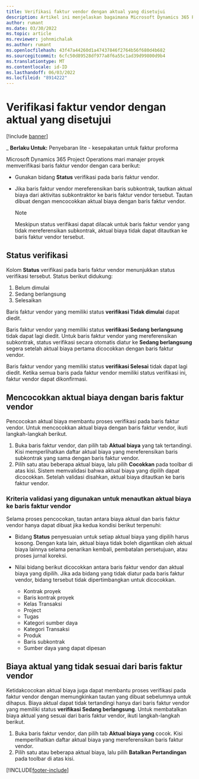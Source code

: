 ```yaml
---
title: Verifikasi faktur vendor dengan aktual yang disetujui
description: Artikel ini menjelaskan bagaimana Microsoft Dynamics 365 Project Operations mari manajer proyek memverifikasi faktur vendor dengan aktual yang disetujui sebagai kontraktor melakukan pekerjaan dan waktu yang tercatat, serta biaya dan materi yang digunakan oleh anggota tim proyek.
author: rumant
ms.date: 03/30/2022
ms.topic: article
ms.reviewer: johnmichalak
ms.author: rumant
ms.openlocfilehash: 43f47a44260d1a47437846f2764b56f680d4b682
ms.sourcegitcommit: 6cfc50d89528df977a8f6a55c1ad39d99800d9b4
ms.translationtype: MT
ms.contentlocale: id-ID
ms.lasthandoff: 06/03/2022
ms.locfileid: "8914222"
---
```

# <a name="verification-of-vendor-invoices-with-approved-actuals"></a>Verifikasi faktur vendor dengan aktual yang disetujui

[!include [banner](../../includes/dataverse-preview.md)]

_ **Berlaku Untuk:** Penyebaran lite - kesepakatan untuk faktur proforma

Microsoft Dynamics 365 Project Operations mari manajer proyek memverifikasi baris faktur vendor dengan cara berikut:

- Gunakan bidang **Status** verifikasi pada baris faktur vendor.
- Jika baris faktur vendor mereferensikan baris subkontrak, tautkan aktual biaya dari aktivitas subkontraktor ke baris faktur vendor tersebut. Tautan dibuat dengan mencocokkan aktual biaya dengan baris faktur vendor.

    > [!NOTE]
    > Meskipun status verifikasi dapat dilacak untuk baris faktur vendor yang tidak mereferensikan subkontrak, aktual biaya tidak dapat ditautkan ke baris faktur vendor tersebut.

## <a name="verification-status"></a>Status verifikasi

Kolom **Status** verifikasi pada baris faktur vendor menunjukkan status verifikasi tersebut. Status berikut didukung:

1. Belum dimulai
2. Sedang berlangsung
3. Selesaikan

Baris faktur vendor yang memiliki status **verifikasi Tidak dimulai** dapat diedit.

Baris faktur vendor yang memiliki status **verifikasi Sedang berlangsung** tidak dapat lagi diedit. Untuk baris faktur vendor yang mereferensikan subkontrak, status verifikasi secara otomatis diatur ke **Sedang berlangsung** segera setelah aktual biaya pertama dicocokkan dengan baris faktur vendor.

Baris faktur vendor yang memiliki status **verifikasi Selesai** tidak dapat lagi diedit. Ketika semua baris pada faktur vendor memiliki status verifikasi ini, faktur vendor dapat dikonfirmasi.

## <a name="match-cost-actuals-to-vendor-invoice-lines"></a>Mencocokkan aktual biaya dengan baris faktur vendor

Pencocokan aktual biaya membantu proses verifikasi pada baris faktur vendor. Untuk mencocokkan aktual biaya dengan baris faktur vendor, ikuti langkah-langkah berikut.

1. Buka baris faktur vendor, dan pilih tab **Aktual biaya** yang tak tertandingi. Kisi memperlihatkan daftar aktual biaya yang mereferensikan baris subkontrak yang sama dengan baris faktur vendor.
2. Pilih satu atau beberapa aktual biaya, lalu pilih **Cocokkan** pada toolbar di atas kisi. Sistem memvalidasi bahwa aktual biaya yang dipilih dapat dicocokkan. Setelah validasi disahkan, aktual biaya ditautkan ke baris faktur vendor.

### <a name="validation-criteria-that-are-used-to-link-cost-actuals-to-vendor-invoice-lines"></a>Kriteria validasi yang digunakan untuk menautkan aktual biaya ke baris faktur vendor

Selama proses pencocokan, tautan antara biaya aktual dan baris faktur vendor hanya dapat dibuat jika kedua kondisi berikut terpenuhi:

- Bidang **Status** penyesuaian untuk setiap aktual biaya yang dipilih harus kosong. Dengan kata lain, aktual biaya tidak boleh digantikan oleh aktual biaya lainnya selama penarikan kembali, pembatalan persetujuan, atau proses jurnal koreksi.
- Nilai bidang berikut dicocokkan antara baris faktur vendor dan aktual biaya yang dipilih. Jika ada bidang yang tidak diatur pada baris faktur vendor, bidang tersebut tidak dipertimbangkan untuk dicocokkan.

    - Kontrak proyek
    - Baris kontrak proyek
    - Kelas Transaksi
    - Project
    - Tugas
    - Kategori sumber daya
    - Kategori Transaksi
    - Produk
    - Baris subkontrak
    - Sumber daya yang dapat dipesan

## <a name="unmatch-cost-actuals-from-a-vendor-invoice-line"></a>Biaya aktual yang tidak sesuai dari baris faktur vendor

Ketidakcocokan aktual biaya juga dapat membantu proses verifikasi pada faktur vendor dengan memungkinkan tautan yang dibuat sebelumnya untuk dihapus. Biaya aktual dapat tidak tertandingi hanya dari baris faktur vendor yang memiliki status **verifikasi Sedang berlangsung**. Untuk membatalkan biaya aktual yang sesuai dari baris faktur vendor, ikuti langkah-langkah berikut.

1. Buka baris faktur vendor, dan pilih tab **Aktual biaya yang** cocok. Kisi memperlihatkan daftar aktual biaya yang mereferensikan baris faktur vendor.
2. Pilih satu atau beberapa aktual biaya, lalu pilih **Batalkan Pertandingan** pada toolbar di atas kisi.

[!INCLUDE[footer-include](../../includes/footer-banner.md)]
